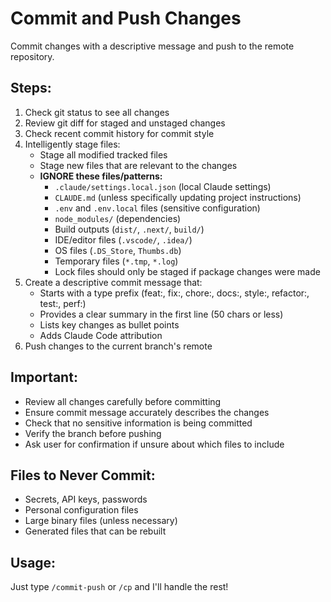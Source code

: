 # Commit and Push Changes

Commit changes with a descriptive message and push to the remote repository.

## Steps:
1. Check git status to see all changes
2. Review git diff for staged and unstaged changes
3. Check recent commit history for commit style
4. Intelligently stage files:
   - Stage all modified tracked files
   - Stage new files that are relevant to the changes
   - **IGNORE these files/patterns:**
     - `.claude/settings.local.json` (local Claude settings)
     - `CLAUDE.md` (unless specifically updating project instructions)
     - `.env` and `.env.local` files (sensitive configuration)
     - `node_modules/` (dependencies)
     - Build outputs (`dist/`, `.next/`, `build/`)
     - IDE/editor files (`.vscode/`, `.idea/`)
     - OS files (`.DS_Store`, `Thumbs.db`)
     - Temporary files (`*.tmp`, `*.log`)
     - Lock files should only be staged if package changes were made
5. Create a descriptive commit message that:
   - Starts with a type prefix (feat:, fix:, chore:, docs:, style:, refactor:, test:, perf:)
   - Provides a clear summary in the first line (50 chars or less)
   - Lists key changes as bullet points
   - Adds Claude Code attribution
6. Push changes to the current branch's remote

## Important:
- Review all changes carefully before committing
- Ensure commit message accurately describes the changes
- Check that no sensitive information is being committed
- Verify the branch before pushing
- Ask user for confirmation if unsure about which files to include

## Files to Never Commit:
- Secrets, API keys, passwords
- Personal configuration files
- Large binary files (unless necessary)
- Generated files that can be rebuilt

## Usage:
Just type `/commit-push` or `/cp` and I'll handle the rest!
